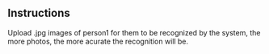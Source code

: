 ## Instructions
Upload .jpg images of person1 for them to be recognized by the system, the more photos, the more acurate the recognition will be.